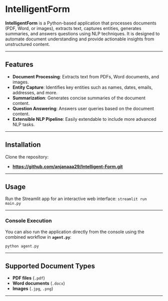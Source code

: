 # IntelligentForm

**IntelligentForm** is a Python-based application that processes documents (PDF, Word, or images), extracts text, captures entities, generates summaries, and answers questions using NLP techniques. It is designed to automate document understanding and provide actionable insights from unstructured content.

---

## Features

- **Document Processing**: Extracts text from PDFs, Word documents, and images.  
- **Entity Capture**: Identifies key entities such as names, dates, emails, addresses, and more.  
- **Summarization**: Generates concise summaries of the document content.  
- **Question Answering**: Answers user queries based on the document content.  
- **Extensible NLP Pipeline**: Easily extendable to include more advanced NLP tasks.

---

## Installation
Clone the repository:
- **https://github.com/anjanaaa29/Intelligent-Form.git**

---

## Usage
Run the Streamlit app for an interactive web interface:
`streamlit run main.py`

---

###  Console Execution

You can also run the application directly from the console using the combined workflow in **`agent.py`**:

`python agent.py`


---

## Supported Document Types

- **PDF files** (`.pdf`)  
- **Word documents** (`.docx`)  
- **Images** (`.jpg`, `.png`)


---









